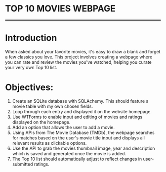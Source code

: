 # TOP 10 MOVIES WEBPAGE 

<hr style="border: 1px solid black;">

# **Introduction**

When asked about your favorite movies, it's easy to draw a blank and forget a few classics you love. This project involves creating a webpage where you can rate and review the movies you've watched, helping you curate your very own Top 10 list.

# **Objectives:**  
1) Create an SQLite database with SQLAchemy. This should feature a movie table with my own chosen fields.
2) Loop through each entry and displayed it on the website homepage.
3) Use WTForms to enable input and editing of movies and ratings displayed on the homepage.
5) Add an option that allows the user to add a movie.
6) Using APIs from The Movie Database (TMDb), the webpage searches for matches based on the user's movie title input and displays all relevant results as clickable options.
7) Use the API to  grab the movies thumbnail image, year and description which is saved and generated once the movie is added.  
8) The Top 10 list should automatically adjust to reflect changes in user-submitted ratings.
